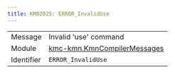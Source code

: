 ```yaml
---
title: KM02025: ERROR_InvalidUse
---
```


|            |           |
|------------|---------- |
| Message    | Invalid 'use' command |
| Module     | [kmc-kmn.KmnCompilerMessages](kmc-kmn.kmncompilermessages) |
| Identifier | `ERROR_InvalidUse` |


